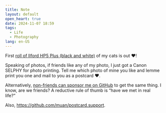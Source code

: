 ```yaml
---
title: Note
layout: default
open_heart: true
date: 2024-11-07 18:59
tags: 
  - Life
  - Photography
lang: en-US
---
```


First [roll of Ilford HP5 Plus (black and white)](https://muan.co/film) of my cats is out ♥︎! 

Speaking of photos, if friends like any of my photo, I just got a Canon SELPHY for photo printing. Tell me which photo of mine you like and lemme print you one and mail to you as a postcard ♥︎.

Alternatively, [non-friends can sponsor me on GitHub](https://github.com/sponsors/muan?frequency=one-time) to get the same thing. I know, are we friends? A reductive rule of thumb is “have we met in real life?”

Also, https://github.com/muan/postcard.support.
